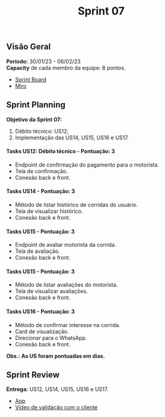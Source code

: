 <h1 align="center"><b>Sprint 07</b></h1>

<br>

## Visão Geral

**Período:** 	30/01/23 - 06/02/23 <br>
**Capacity** de cada membro da equipe: 8 pontos.

- [Sprint Board](https://trello.com/b/hObguyFv/sprint-board)
- [Miro](https://miro.com/app/board/uXjVPFFIyc4=/)

## Sprint Planning

**Objetivo da Sprint 07:**
  1. Débito técnico: US12;
  2. Implementação das US14, US15, US16 e US17.

#### Tasks US12: Débito técnico - Pontuação: 3
  - Endpoint de confirmação do pagamento para o motorista.
  - Tela de confirmação.
  - Conexão back e front.

#### Tasks US14 - Pontuação: 3
  - Método de listar histórico de corridas do usuário.
  - Tela de visualizar histórico.
  - Conexão back e front.

#### Tasks US15 - Pontuação: 3
  - Endpoint de avaliar motorista da corrida.
  - Tela de avaliação.
  - Conexão back e front.

#### Tasks US15 - Pontuação: 3
  - Método de listar avaliações do motorista.
  - Tela de visualizar avaliações.
  - Conexão back e front.

#### Tasks US16 - Pontuação: 3
  - Método de confirmar interesse na corrida.
  - Card de visualização.
  - Direcionar para o WhatsApp.
  - Conexão back e front.

**Obs.: As US foram pontuadas em dias.**

## Sprint Review 

**Entrega:** US12, US14, US15, US16 e US17.
- [App]()
- [Vídeo de validação com o cliente]()
